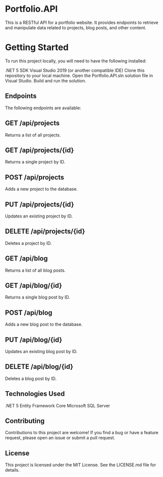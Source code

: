 # Portfolio.API
This is a RESTful API for a portfolio website. It provides endpoints to retrieve and manipulate data related to projects, blog posts, and other content.

# Getting Started
To run this project locally, you will need to have the following installed:

.NET 5 SDK
Visual Studio 2019 (or another compatible IDE)
Clone this repository to your local machine.
Open the Portfolio.API.sln solution file in Visual Studio.
Build and run the solution.

## Endpoints
The following endpoints are available:

## GET /api/projects
Returns a list of all projects.

## GET /api/projects/{id}
Returns a single project by ID.

## POST /api/projects
Adds a new project to the database.

## PUT /api/projects/{id}
Updates an existing project by ID.

## DELETE /api/projects/{id}
Deletes a project by ID.

## GET /api/blog
Returns a list of all blog posts.

## GET /api/blog/{id}
Returns a single blog post by ID.

## POST /api/blog
Adds a new blog post to the database.

## PUT /api/blog/{id}
Updates an existing blog post by ID.

## DELETE /api/blog/{id}
Deletes a blog post by ID.

## Technologies Used
.NET 5
Entity Framework Core
Microsoft SQL Server

## Contributing
Contributions to this project are welcome! If you find a bug or have a feature request, please open an issue or submit a pull request.

## License
This project is licensed under the MIT License. See the LICENSE.md file for details.
